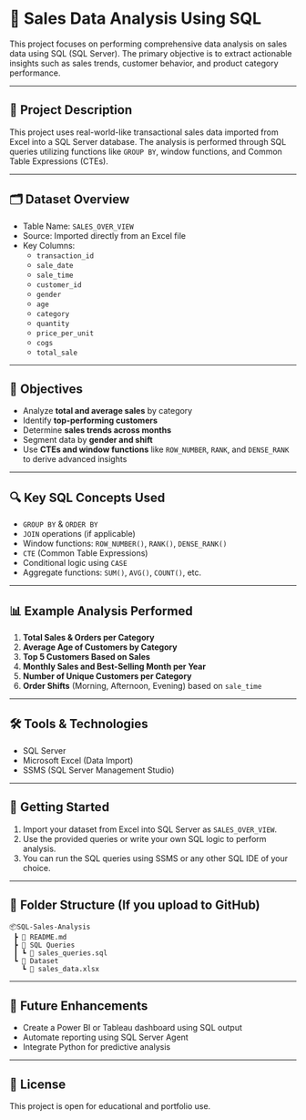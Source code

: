 
# 🧾 Sales Data Analysis Using SQL

This project focuses on performing comprehensive data analysis on sales data using SQL (SQL Server). The primary objective is to extract actionable insights such as sales trends, customer behavior, and product category performance.

---

## 📂 Project Description

This project uses real-world-like transactional sales data imported from Excel into a SQL Server database. The analysis is performed through SQL queries utilizing functions like `GROUP BY`, window functions, and Common Table Expressions (CTEs).

---

## 🗂️ Dataset Overview

- Table Name: `SALES_OVER_VIEW`
- Source: Imported directly from an Excel file
- Key Columns:
  - `transaction_id`
  - `sale_date`
  - `sale_time`
  - `customer_id`
  - `gender`
  - `age`
  - `category`
  - `quantity`
  - `price_per_unit`
  - `cogs`
  - `total_sale`

---

## 🧠 Objectives

- Analyze **total and average sales** by category
- Identify **top-performing customers**
- Determine **sales trends across months**
- Segment data by **gender and shift**
- Use **CTEs and window functions** like `ROW_NUMBER`, `RANK`, and `DENSE_RANK` to derive advanced insights

---

## 🔍 Key SQL Concepts Used

- `GROUP BY` & `ORDER BY`
- `JOIN` operations (if applicable)
- Window functions: `ROW_NUMBER()`, `RANK()`, `DENSE_RANK()`
- `CTE` (Common Table Expressions)
- Conditional logic using `CASE`
- Aggregate functions: `SUM()`, `AVG()`, `COUNT()`, etc.

---

## 📊 Example Analysis Performed

1. **Total Sales & Orders per Category**
2. **Average Age of Customers by Category**
3. **Top 5 Customers Based on Sales**
4. **Monthly Sales and Best-Selling Month per Year**
5. **Number of Unique Customers per Category**
6. **Order Shifts** (Morning, Afternoon, Evening) based on `sale_time`

---

## 🛠️ Tools & Technologies

- SQL Server 
- Microsoft Excel (Data Import)
- SSMS (SQL Server Management Studio)

---

## 📌 Getting Started

1. Import your dataset from Excel into SQL Server as `SALES_OVER_VIEW`.
2. Use the provided queries or write your own SQL logic to perform analysis.
3. You can run the SQL queries using SSMS or any other SQL IDE of your choice.

---

## 📁 Folder Structure (If you upload to GitHub)

```
📦SQL-Sales-Analysis
 ┣ 📜 README.md
 ┣ 📂 SQL Queries
 ┃ ┗ 📜 sales_queries.sql
 ┗ 📂 Dataset
   ┗ 📄 sales_data.xlsx
```

---

## 🚀 Future Enhancements

- Create a Power BI or Tableau dashboard using SQL output
- Automate reporting using SQL Server Agent
- Integrate Python for predictive analysis

---

## 📝 License

This project is open for educational and portfolio use.
